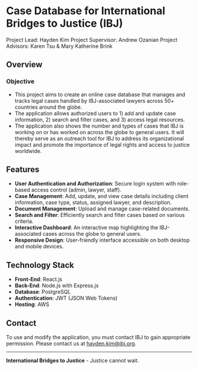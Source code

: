# Case Database for International Bridges to Justice (IBJ)

Project Lead: Hayden Kim
Project Supervisor: Andrew Ozanian
Project Advisors:  Karen Tsu & Mary Katherine Brink

## Overview

### Objective
- This project aims to create an online case database that manages and tracks legal cases handled by IBJ-associated lawyers across 50+ countries around the globe. 
- The application allows authorized users to 1) add and update case information, 2) search and filter cases, and 3) access legal resources. 
- The application also shows the number and types of cases that IBJ is working on or has worked on across the globe to general users. It will thereby serve as an outreach tool for IBJ to address its organizational impact and promote the importance of legal rights and access to justice worldwide.

## Features

- **User Authentication and Authorization**: Secure login system with role-based access control (admin, lawyer, staff).
- **Case Management**: Add, update, and view case details including client information, case type, status, assigned lawyer, and description.
- **Document Management**: Upload and manage case-related documents.
- **Search and Filter**: Efficiently search and filter cases based on various criteria.
- **Interactive Dashboard**: An interactive map highlighting the IBJ-associated cases across the globe to general users.
- **Responsive Design**: User-friendly interface accessible on both desktop and mobile devices.

## Technology Stack

- **Front-End**: React.js
- **Back-End**: Node.js with Express.js
- **Database**: PostgreSQL
- **Authentication**: JWT (JSON Web Tokens)
- **Hosting**: AWS

## Contact

To use and modify the application, you must contact IBJ to gain appropriate permission.
Please contact us at [hayden.kim@ibj.org](mailto:hayden.kim@ibj.org).

---

**International Bridges to Justice** - Justice cannot wait. 
